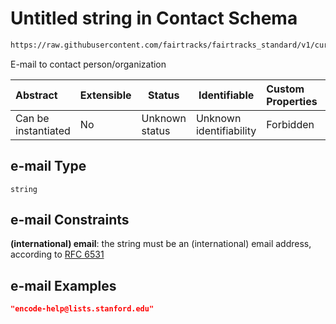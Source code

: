 # Untitled string in Contact Schema

```txt
https://raw.githubusercontent.com/fairtracks/fairtracks_standard/v1/current/json/schema/fairtracks_contact.schema.json#/properties/e-mail
```

E-mail to contact person/organization


| Abstract            | Extensible | Status         | Identifiable            | Custom Properties | Additional Properties | Access Restrictions | Defined In                                                                                               |
| :------------------ | ---------- | -------------- | ----------------------- | :---------------- | --------------------- | ------------------- | -------------------------------------------------------------------------------------------------------- |
| Can be instantiated | No         | Unknown status | Unknown identifiability | Forbidden         | Allowed               | none                | [fairtracks_contact.schema.json\*](../json/schema/fairtracks_contact.schema.json "open original schema") |

## e-mail Type

`string`

## e-mail Constraints

**(international) email**: the string must be an (international) email address, according to [RFC 6531](https://tools.ietf.org/html/rfc6531 "check the specification")

## e-mail Examples

```json
"encode-help@lists.stanford.edu"
```
